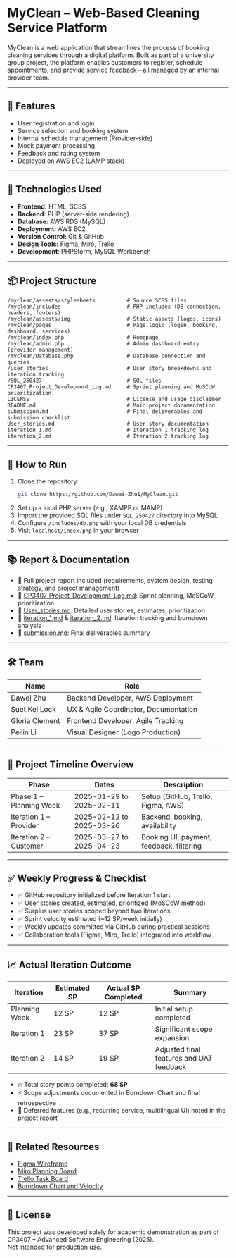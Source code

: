 # MyClean – Web-Based Cleaning Service Platform

MyClean is a web application that streamlines the process of booking cleaning services through a digital platform. Built as part of a university group project, the platform enables customers to register, schedule appointments, and provide service feedback—all managed by an internal provider team.

---

## 🚀 Features

- User registration and login
- Service selection and booking system
- Internal schedule management (Provider-side)
- Mock payment processing
- Feedback and rating system
- Deployed on AWS EC2 (LAMP stack)

---

## 🔧 Technologies Used

- **Frontend:** HTML, SCSS
- **Backend:** PHP (server-side rendering)
- **Database:** AWS RDS (MySQL)
- **Deployment:** AWS EC2
- **Version Control:** Git & GitHub
- **Design Tools:** Figma, Miro, Trello
- **Development**: PHPStorm, MySQL Workbench

---

## 📦 Project Structure

```
/myclean/assests/stylesheets          # Source SCSS files
/myclean/includes                     # PHP includes (DB connection, headers, footers)
/myclean/assests/img                  # Static assets (logos, icons)
/myclean/pages                        # Page logic (login, booking, dashboard, services)
/myclean/index.php                    # Homepage
/myclean/admin.php                    # Admin dashboard entry (provider management)
/myclean/Database.php                 # Database connection and queries
/user_stories                         # User story breakdowns and iteration tracking
/SQL_250427                           # SQL files
CP3407_Project_Development_Log.md     # Sprint planning and MoSCoW prioritization
LICENSE                               # License and usage disclaimer
README.md                             # Main project documentation
submission.md                         # Final deliverables and submission checklist
User_stories.md                       # User story documentation
iteration_1.md                        # Iteration 1 tracking log
iteration_2.md                        # Iteration 2 tracking log
```

---

## 📂 How to Run

1. Clone the repository:
   ```bash
   git clone https://github.com/Dawei-Zhu1/MyClean.git
   ```
2. Set up a local PHP server (e.g., XAMPP or MAMP)
3. Import the provided SQL files under `SQL_250427` directory into MySQL
4. Configure `/includes/db.php` with your local DB credentials
5. Visit `localhost/index.php` in your browser

---

## 📚 Report & Documentation

- 📄 Full project report included (requirements, system design, testing strategy, and project management)
- 📜 [CP3407_Project_Development_Log.md](./CP3407_Project_Development_Log.md): Sprint planning, MoSCoW prioritization
- 📜 [User_stories.md](./User_stories.md): Detailed user stories, estimates, prioritization
- 📜 [iteration_1.md](./iteration_1.md) & [iteration_2.md](./iteration_2.md): Iteration tracking and burndown analysis
- 📜 [submission.md](./submission.md): Final deliverables summary

---

## 🛠️ Team

| Name           | Role                                      |
|----------------|-------------------------------------------|
| Dawei Zhu      | Backend Developer, AWS Deployment         |
| Suet Kei Lock  | UX & Agile Coordinator, Documentation     |
| Gloria Clement | Frontend Developer, Agile Tracking        |
| Peilin Li      | Visual Designer (Logo Production)         |

---

## 🧭 Project Timeline Overview

| Phase                  | Dates                  | Description                          |
|-------------------------|-------------------------|--------------------------------------|
| Phase 1 – Planning Week | 2025-01-29 to 2025-02-11 | Setup (GitHub, Trello, Figma, AWS)   |
| Iteration 1 – Provider  | 2025-02-12 to 2025-03-26 | Backend, booking, availability      |
| Iteration 2 – Customer  | 2025-03-27 to 2025-04-23 | Booking UI, payment, feedback, filtering |

---

## ✅ Weekly Progress & Checklist

- ✅ GitHub repository initialized before Iteration 1 start
- ✅ User stories created, estimated, prioritized (MoSCoW method)
- ✅ Surplus user stories scoped beyond two iterations
- ✅ Sprint velocity estimated (~12 SP/week initially)
- ✅ Weekly updates committed via GitHub during practical sessions
- ✅ Collaboration tools (Figma, Miro, Trello) integrated into workflow

---

## 📈 Actual Iteration Outcome

| Iteration    | Estimated SP | Actual SP Completed | Summary                                  |
|--------------|--------------|---------------------|------------------------------------------|
| Planning Week| 12 SP         | 12 SP                | Initial setup completed                 |
| Iteration 1  | 23 SP         | 37 SP                | Significant scope expansion             |
| Iteration 2  | 14 SP         | 19 SP                | Adjusted final features and UAT feedback |

- 🔥 Total story points completed: **68 SP**
- ⚡ Scope adjustments documented in Burndown Chart and final retrospective
- 📜 Deferred features (e.g., recurring service, multilingual UI) noted in the project report

---

## 🔗 Related Resources

- [Figma Wireframe](https://www.figma.com/design/5ZxV9DZFbz3Z77G00b7yOH/MyClean?node-id=0-1&t=fhjPkSAxXfT5HVk9-1)  
- [Miro Planning Board](https://miro.com/welcomeonboard/M2lkWCtjdU15aEZpekx1MHg5OWw0dzdHWlpxRzRCdEgyVkwyZjlpTzNndHlQWWF0Nkd0K2FlWjVLbStka3NLaTBuQWY5MFF2TjVScnVOTTRycU0yUkdWQ2lTV1JvQllMejRuZG5MOERmd05lRXh4TE5CMGE4SDVHb2FkRTE0TW5BS2NFMDFkcUNFSnM0d3FEN050ekl3PT0hdjE)  
- [Trello Task Board](https://trello.com/invite/b/6799cae7b3cb3508a6e927f8/ATTI8ef06c49e6674354a77a146ddd4f9292D0594FFB/cp3407-myclean)  
- [Burndown Chart and Velocity](https://docs.google.com/spreadsheets/d/1tNHfZ_2H7lYfy4oVLKCuQYKSz2iR4Z6a/edit?usp=sharing)

---

## 📄 License


This project was developed solely for academic demonstration as part of CP3407 – Advanced Software Engineering (2025).  
Not intended for production use.
